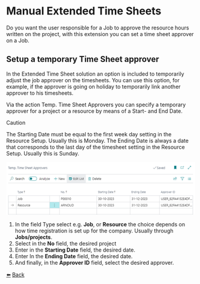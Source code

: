 # Manual Extended Time Sheets
Do you want the user responsible for a Job to approve the resource hours written on the project, with this extension you can set a time sheet approver on a Job. 

## Setup a temporary Time Sheet approver
In the Extended Time Sheet solution an option is included to temporarily adjust the job approver on the timesheets. You can use this option, for example, if the approver is going on holiday to temporarily link another approver to his timesheets.

Via the action Temp. Time Sheet Approvers you can specify a temporary approver for a project or a resource by means of a Start- and End Date.

> [!CAUTION]
The Starting Date must be equal to the first week day setting in the Resource Setup. Usually this is Monday.
The Ending Date is always a date that corresponds to the last day of the timesheet setting in the Resource Setup. Usually this is Sunday.

![Temp. Time Sheet Approvers](../images/setup-temp-time-sheet-approver/temp-time-sheet-approvers.png)

1.	In the field Type select e.g. **Job**, or **Resource** the choice depends on how time registration is set up for the company. Usually through **Jobs/projects**.
2.	Select in the **No** field, the desired project
3.	Enter in the **Starting Date** field, the desired date.
4.	Enter In the **Ending Date** field, the desired date.
5.	And finally, in the **Approver ID** field, select the desired approver.

[:arrow_left:](../README.md) [Back](../README.md)